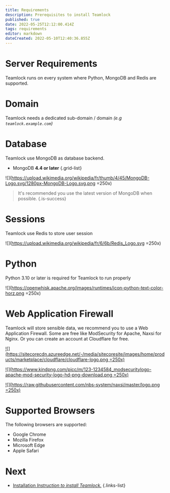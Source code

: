 ```yaml
---
title: Requirements
description: Prerequisites to install Teamlock
published: true
date: 2022-05-25T12:12:00.414Z
tags: requirements
editor: markdown
dateCreated: 2022-05-10T12:40:36.855Z
---
```


# Server Requirements

Teamlock runs on every system where Python, MongoDB and Redis are supported.

# Domain

Teamlock needs a dedicated sub-domain / domain *(e.g `teamlock.example.com`)*

# Database

Teamlock use MongoDB as database backend.

- MongoDB **4.4 or later**
{.grid-list}


![](https://upload.wikimedia.org/wikipedia/fr/thumb/4/45/MongoDB-Logo.svg/1280px-MongoDB-Logo.svg.png =250x)

> It's recommended you use the latest version of MongoDB when possible.
{.is-success}

# Sessions

Teamlock use Redis to store user session

![](https://upload.wikimedia.org/wikipedia/fr/6/6b/Redis_Logo.svg =250x)

# Python

Python 3.10 or later is required for Teamlock to run properly

![](https://openwhisk.apache.org/images/runtimes/icon-python-text-color-horz.png =250x)




# **Web Application Firewall**

Teamlock will store sensible data, we recommend you to use a Web Application Firewall. 
Some are free like ModSecurity for Apache, Naxsi for Nginx.
Or you can create an account at Cloudflare for free.

[![](https://sitecorecdn.azureedge.net/-/media/sitecoresite/images/home/products/marketplace/cloudflare/cloudflare-logo.png =250x)](https://cloudflare.com/)

[![](https://www.kindpng.com/picc/m/123-1234584_modsecuritylogo-apache-mod-security-logo-hd-png-download.png =250x)](https://www.modsecurity.org/)

[![](https://raw.githubusercontent.com/nbs-system/naxsi/master/logo.png =250x)](https://github.com/nbs-system/naxsi)

# Supported Browsers

The following browsers are supported:

- Google Chrome
- Mozilla Firefox
- Microsoft Edge
- Apple Safari


# Next
- [Installation *Instruction to install Teamlock.*](/install/installation)
{.links-list}
